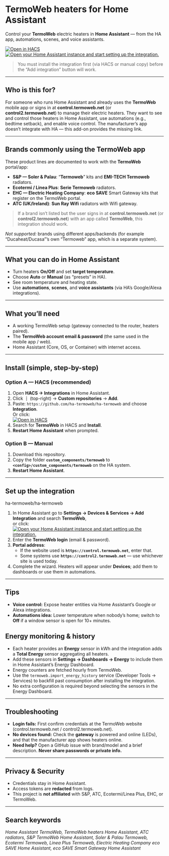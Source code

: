 # TermoWeb heaters for Home Assistant

Control your **TermoWeb** electric heaters in **Home Assistant** — from the HA app, automations, scenes, and voice assistants.

[![Open in HACS](https://my.home-assistant.io/badges/hacs_repository.svg)](https://my.home-assistant.io/redirect/hacs_repository/?owner=ha-termoweb&repository=ha-termoweb&category=integration)
[![Open your Home Assistant instance and start setting up the integration.](https://my.home-assistant.io/badges/config_flow_start.svg)](https://my.home-assistant.io/redirect/config_flow_start/?domain=termoweb)

> You must install the integration first (via HACS or manual copy) before the “Add integration” button will work.

---

## Who is this for?

For someone who runs Home Assistant and already uses the **TermoWeb** mobile app or signs in at **control.termoweb.net** (or **control2.termoweb.net**) to manage their electric heaters. They want to see and control those heaters in Home Assistant, use automations (e.g., bedtime setback), and enable voice control. The manufacturer’s app doesn’t integrate with HA — this add-on provides the missing link.

---

## Brands commonly using the TermoWeb app

These product lines are documented to work with the **TermoWeb** portal/app:

- **S&P — Soler & Palau**: “**Termoweb**” kits and **EMI-TECH Termoweb** radiators.  
- **Ecotermi / Linea Plus**: **Serie Termoweb** radiators.  
- **EHC — Electric Heating Company**: **eco SAVE** Smart Gateway kits that register on the TermoWeb portal.
- **ATC (UK/Ireland)**: **Sun Ray Wifi** radiators with Wifi gateway.


> If a brand isn’t listed but the user signs in at **control.termoweb.net** (or **control2.termoweb.net**) with an app called **TermoWeb**, this integration should work.

_Not supported:_ brands using different apps/backends (for example “Ducaheat/Ducasa”’s own “Termoweb” app, which is a separate system).

---

## What you can do in Home Assistant

- Turn heaters **On/Off** and set **target temperature**.
- Choose **Auto** or **Manual** (as “presets” in HA).
- See room temperature and heating state.
- Use **automations**, **scenes**, and **voice assistants** (via HA’s Google/Alexa integrations).

---

## What you’ll need

- A working TermoWeb setup (gateway connected to the router, heaters paired).
- The **TermoWeb account email & password** (the same used in the mobile app / web).
- Home Assistant (Core, OS, or Container) with internet access.

---

## Install (simple, step-by-step)

### Option A — HACS (recommended)

1) Open **HACS → Integrations** in Home Assistant.  
2) Click **⋮** (top-right) → **Custom repositories** → **Add**.  
3) Paste: `https://github.com/ha-termoweb/ha-termoweb` and choose **Integration**.  
   Or click:  
   [![Open in HACS](https://my.home-assistant.io/badges/hacs_repository.svg)](https://my.home-assistant.io/redirect/hacs_repository/?owner=ha-termoweb&repository=ha-termoweb&category=integration)  
4) Search for **TermoWeb** in HACS and **Install**.  
5) **Restart Home Assistant** when prompted.

### Option B — Manual

1) Download this repository.  
2) Copy the folder **`custom_components/termoweb`** to **`<config>/custom_components/termoweb`** on the HA system.  
3) **Restart Home Assistant**.

---

## Set up the integration
ha-termoweb/ha-termoweb
1) In Home Assistant go to **Settings → Devices & Services → Add Integration** and search **TermoWeb**,  
   or click:  
   [![Open your Home Assistant instance and start setting up the integration.](https://my.home-assistant.io/badges/config_flow_start.svg)](https://my.home-assistant.io/redirect/config_flow_start/?domain=termoweb)
2) Enter the **TermoWeb login** (email & password).  
3) **Portal address**:  
   - If the website used is **`https://control.termoweb.net`**, enter that.  
   - Some systems use **`https://control2.termoweb.net`** — use whichever site is used today.  
4) Complete the wizard. Heaters will appear under **Devices**; add them to dashboards or use them in automations.

---

## Tips
- **Voice control:** Expose heater entities via Home Assistant’s Google or Alexa integrations.
- **Automations idea:** Lower temperature when nobody’s home; switch to **Off** if a window sensor is open for 10+ minutes.

## Energy monitoring & history
- Each heater provides an **Energy** sensor in kWh and the integration adds a **Total Energy** sensor aggregating all heaters.
- Add these sensors in **Settings → Dashboards → Energy** to include them in Home Assistant’s Energy Dashboard.
- Energy counters are fetched hourly from TermoWeb.
- Use the `termoweb.import_energy_history` service (Developer Tools → Services) to backfill past consumption after installing the integration.
- No extra configuration is required beyond selecting the sensors in the Energy Dashboard.

---

## Troubleshooting

- **Login fails:** First confirm credentials at the TermoWeb website (control.termoweb.net / control2.termoweb.net).  
- **No devices found:** Check the **gateway** is powered and online (LEDs), and that the manufacturer app shows heaters online.  
- **Need help?** Open a GitHub issue with brand/model and a brief description. **Never share passwords or private info.**

---

## Privacy & Security

- Credentials stay in Home Assistant.  
- Access tokens are **redacted** from logs.  
- This project is **not affiliated** with S&P, ATC, Ecotermi/Linea Plus, EHC, or TermoWeb.

---

## Search keywords

*Home Assistant TermoWeb, TermoWeb heaters Home Assistant, ATC radiators, S&P TermoWeb Home Assistant, Soler & Palau Termoweb, Ecotermi Termoweb, Linea Plus Termoweb, Electric Heating Company eco SAVE Home Assistant, eco SAVE Smart Gateway Home Assistant*

